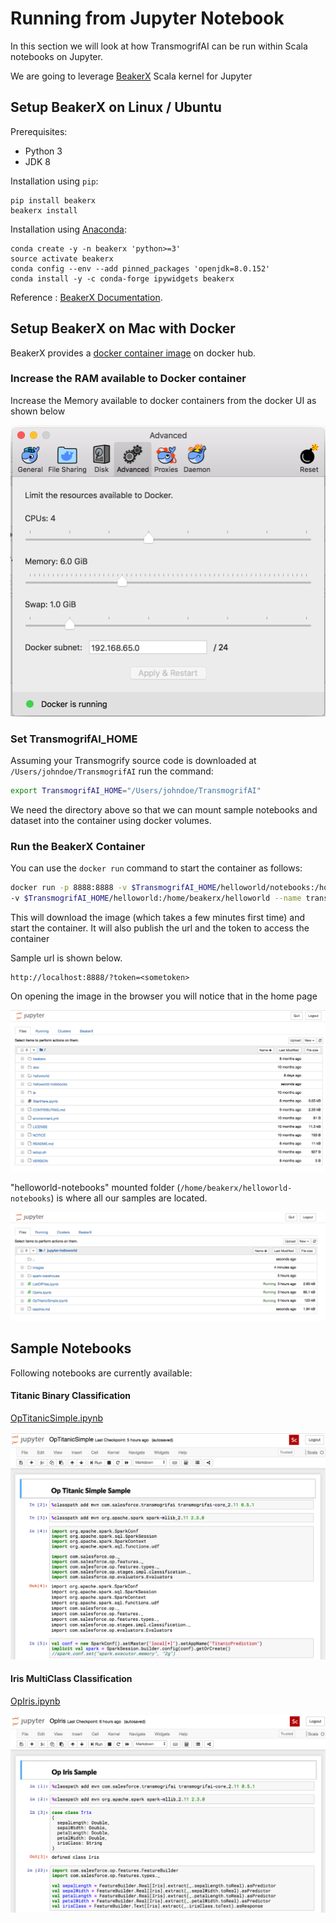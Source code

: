 # Running from Jupyter Notebook

In this section we will look at how TransmogrifAI can be run within Scala notebooks on
Jupyter.

We are going to leverage [BeakerX](http://beakerx.com/) Scala kernel for Jupyter

## Setup BeakerX on Linux / Ubuntu

Prerequisites:

* Python 3
* JDK 8

Installation using `pip`:

```$xslt
pip install beakerx
beakerx install
```

Installation using [Anaconda](https://www.anaconda.com/distribution/):

```$xslt
conda create -y -n beakerx 'python>=3'
source activate beakerx
conda config --env --add pinned_packages 'openjdk=8.0.152'
conda install -y -c conda-forge ipywidgets beakerx
```

Reference : [BeakerX Documentation](http://beakerx.com/documentation).

## Setup BeakerX on Mac with Docker

BeakerX provides a [docker container image](https://hub.docker.com/r/beakerx/beakerx/) on docker hub.

### Increase the RAM available to Docker container

Increase the Memory available to docker containers from the docker UI as shown below

![docker-settings](https://github.com/salesforce/TransmogrifAI/raw/master/resources/docker_memory_settings.png)

### Set TransmogrifAI_HOME

Assuming your Transmogrify source code is downloaded at `/Users/johndoe/TransmogrifAI` run the command:

```bash
export TransmogrifAI_HOME="/Users/johndoe/TransmogrifAI"
```

We need the directory above so that we can mount sample notebooks and dataset
into the container using docker volumes.

### Run the BeakerX Container

You can use the `docker run` command to start the container as follows:

```bash
docker run -p 8888:8888 -v $TransmogrifAI_HOME/helloworld/notebooks:/home/beakerx/helloworld-notebooks \
-v $TransmogrifAI_HOME/helloworld:/home/beakerx/helloworld --name transmogrifai-container beakerx/beakerx
```

This will download the image (which takes a few minutes first time) and start the container. It will also publish the url
and the token to access the container

Sample url is shown below.

```
http://localhost:8888/?token=<sometoken>
```

On opening the image in the browser you will notice that in the home page

![notebook_home](https://github.com/salesforce/TransmogrifAI/raw/master/resources/notebook_home.png)

"helloworld-notebooks" mounted folder (`/home/beakerx/helloworld-notebooks`) is where all our samples are located.

![helloworld_notebooks](https://github.com/salesforce/TransmogrifAI/raw/master/resources/helloworld_notebooks.png)

## Sample Notebooks

Following notebooks are currently available:

#### Titanic Binary Classification

[OpTitanicSimple.ipynb](http://localhost:8888/notebooks/helloworld-notebooks/OpTitanicSimple.ipynb)

![op_titanic](https://github.com/salesforce/TransmogrifAI/raw/master/resources/op_titanic.png)

#### Iris MultiClass Classification

[OpIris.ipynb](http://localhost:8888/notebooks/helloworld-notebooks/OpIris.ipynb)

![op_iris](https://github.com/salesforce/TransmogrifAI/raw/master/resources/op_iris.png)
